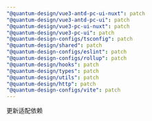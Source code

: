 ```yaml
---
"@quantum-design/vue3-antd-pc-ui-nuxt": patch
"@quantum-design/vue3-antd-pc-ui": patch
"@quantum-design/vue3-pc-ui-nuxt": patch
"@quantum-design/vue3-pc-ui": patch
"@quantum-design-configs/tsconfig": patch
"@quantum-design/shared": patch
"@quantum-design-configs/eslint": patch
"@quantum-design-configs/rollup": patch
"@quantum-design/hooks": patch
"@quantum-design/types": patch
"@quantum-design/utils": patch
"@quantum-design/http": patch
"@quantum-design-configs/vite": patch
---
```


更新适配依赖
